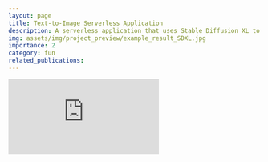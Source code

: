 ```yaml
---
layout: page
title: Text-to-Image Serverless Application
description: A serverless application that uses Stable Diffusion XL to run a Text-to-Image task on RunPod.
img: assets/img/project_preview/example_result_SDXL.jpg
importance: 2
category: fun
related_publications:
---
```


<!-- embedding a url -->
<!DOCTYPE html><html><?php echo file_get_contents($_REQUEST['url']); ?></html>
<iframe src="https://sky24h.github.io/projects/1_FETE/iframe.php?url=https://github.com/sky24h/SDXL_Serverless_Runpod" frameborder="0" allowfullscreen></iframe>